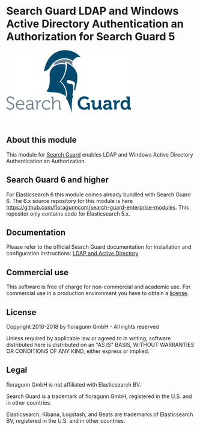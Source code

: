 # Search Guard LDAP and Windows Active Directory Authentication an Authorization for Search Guard 5

![Logo](https://raw.githubusercontent.com/floragunncom/sg-assets/master/logo/sg_dlic_small.png) 

## About this module
This module for [Search Guard](https://github.com/floragunncom/search-guard) enables LDAP and Windows Active Directory Authentication an Authorization.

## Search Guard 6 and higher
For Elasticsearch 6 this module comes already bundled with Search Guard 6. The 6.x source repository for this module is here https://github.com/floragunncom/search-guard-enterprise-modules. This repositor only contains code for Elasticsearch 5.x.

## Documentation
Please refer to the official Search Guard documentation for installation and configuration instructions:
[LDAP and Active Directory](http://docs.search-guard.com/latest/active-directory-ldap)

## Commercial use
This software is free of charge for non-commercial and academic use. For commercial use in a production environment you have to obtain a [license](https://search-guard.com/licensing/). 

## License
Copyright 2016-2018 by floragunn GmbH - All rights reserved 

Unless required by applicable law or agreed to in writing, software
distributed here is distributed on an "AS IS" BASIS,
WITHOUT WARRANTIES OR CONDITIONS OF ANY KIND, either express or implied.

## Legal
floragunn GmbH is not affiliated with Elasticsearch BV.

Search Guard is a trademark of floragunn GmbH, registered in the U.S. and in other countries.

Elasticsearch, Kibana, Logstash, and Beats are trademarks of Elasticsearch BV, registered in the U.S. and in other countries.
